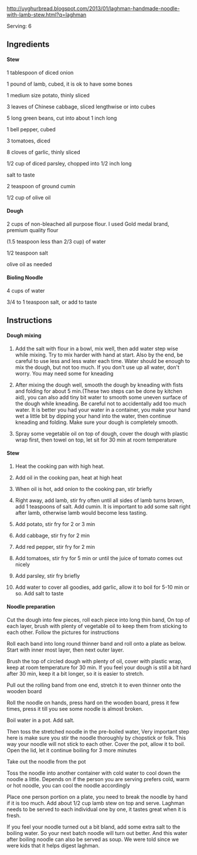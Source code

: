 http://uyghurbread.blogspot.com/2013/01/laghman-handmade-noodle-with-lamb-stew.html?q=laghman

Serving: 6

## Ingredients

#### Stew

1 tablespoon of diced onion

1 pound of lamb, cubed, it is ok to have some bones

1 medium size potato, thinly sliced

3 leaves of Chinese cabbage, sliced lengthwise or into cubes

5 long green beans, cut into about 1 inch long

1 bell pepper, cubed

3 tomatoes, diced

8 cloves of garlic, thinly sliced

1/2 cup of diced parsley, chopped into 1/2 inch long

salt to taste

2 teaspoon of ground cumin

1/2 cup of olive oil

#### Dough

2 cups of non-bleached all purpose flour. I used Gold medal brand, premium quality flour

(1.5 teaspoon less than 2/3 cup) of water

1/2 teaspoon salt

olive oil as needed

#### Bioling Noodle

4 cups of water

3/4 to 1 teaspoon salt, or add to taste

## Instructions

#### Dough mixing

1. Add the salt with flour in a bowl, mix well, then add water step wise while mixing. Try to mix harder with hand at start. Also by the end, be careful to use less and less water each time. Water should be enough to mix the dough, but not too much. If you don't use up all water, don't worry. You may need some for kneading

2. After mixing the dough well, smooth the dough by kneading with fists and folding for about 5 min.(These two steps can be done by kitchen aid), you can also add tiny bit water to smooth some uneven surface of the dough while kneading. Be careful not to accidentally add too much water. It is better you had your water in a container, you make your hand wet a little bit by dipping your hand into the water, then continue kneading and folding. Make sure your dough is completely smooth.

3. Spray some vegetable oil on top of dough, cover the dough with plastic wrap first, then towel on top, let sit for 30 min at room temperature

#### Stew

1. Heat the cooking pan with high heat.

2. Add oil in the cooking pan, heat at high heat

3. When oil is hot, add onion to the cooking pan, stir briefly

4. Right away, add lamb, stir fry often until all sides of lamb turns brown, add 1 teaspoons of salt. Add cumin. It is important to add some salt right after lamb, otherwise lamb would become less tasting.

5. Add potato, stir fry for 2 or 3 min

6. Add cabbage, stir fry for 2 min

7. Add red pepper, stir fry for 2 min

8. Add tomatoes, stir fry for 5 min or until the juice of tomato comes out nicely

9. Add parsley, stir fry briefly

10. Add water to cover all goodies, add garlic, allow it to boil for 5-10 min or so. Add salt to taste

#### Noodle preparation

Cut the dough into few pieces, roll each piece into long thin band, On top of each layer, brush with plenty of vegetable oil to keep them from sticking to each other. Follow the pictures for instructions

Roll each band into long round thinner band and roll onto a plate as below. Start with inner most layer, then next outer layer.

Brush the top of circled dough with plenty of oil, cover with plastic wrap, keep at room temperature for 30 min. If you feel your dough is still a bit hard after 30 min, keep it a bit longer, so it is easier to stretch.

Pull out the rolling band from one end, stretch it to even thinner onto the wooden board

Roll the noodle on hands, press hard on the wooden board, press it few times, press it till you see some noodle is almost broken.

Boil water in a pot. Add salt.

Then toss the stretched noodle in the pre-boiled water, Very important step here is make sure you stir the noodle thoroughly by chopstick or folk. This way your noodle will not stick to each other. Cover the pot, allow it to boil. Open the lid, let it continue boiling for 3 more minutes

Take out the noodle from the pot

Toss the noodle into another container with cold water to cool down the noodle a little. Depends on if the person you are serving prefers cold, warm or hot noodle, you can cool the noodle accordingly

Place one person portion on a plate, you need to break the noodle by hand if it is too much. Add about 1/2 cup lamb stew on top and serve. Laghman needs to be served to each individual one by one, it tastes great when it is fresh.

If you feel your noodle turned out a bit bland, add some extra salt to the boiling water. So your next batch noodle will turn out better. And this water after boiling noodle can also be served as soup. We were told since we were kids that it helps digest laghman.
